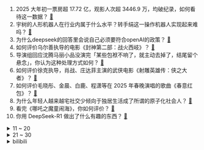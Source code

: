 1. 2025 大年初一票房超 17.72 亿，观影人次超 3446.9 万，均破纪录，如何看待这一数据？ [:link:](https://www.zhihu.com/question/10845942953)
2. 宇树的人形机器人在行业内属于什么水平？转手绢这一操作机器人实现起来难吗？ [:link:](https://www.zhihu.com/question/10775107971)
3. 为什么deepseek的回答里会说自己必须要符合openAI的政策？ [:link:](https://www.zhihu.com/question/10345243086)
4. 如何评价乌尔善执导的电影《封神第二部：战火西岐》？ [:link:](https://www.zhihu.com/question/10693989679)
5. 导演组回应沈腾马丽小品没演完「某些包袱不响了，就主动去掉了，结尾留个悬念」，你认为这种处理方式如何？ [:link:](https://www.zhihu.com/question/10803282792)
6. 如何评价徐克执导，肖战、庄达菲主演的武侠电影《射雕英雄传：侠之大者》？ [:link:](https://www.zhihu.com/question/10693996991)
7. 如何评价毛晓彤、金晨、白鹿、程潇等在 2025 年春晚演唱的歌曲《春意红包》？ [:link:](https://www.zhihu.com/question/10782486355)
8. 为什么年轻人越来越宅社交少倾向于独居生活成了所谓的原子化社会人？ [:link:](https://www.zhihu.com/question/10663952009)
9. 看完《哪吒之魔童闹海》，你如何评价？ [:link:](https://www.zhihu.com/question/10809675987)
10. 你用 DeepSeek-R1 做出了什么有趣的东西？ [:link:](https://www.zhihu.com/question/10595179764)
<details>
<summary>11 ~ 20</summary>

11. 中产返贫的人都栽在什么事情上？ [:link:](https://www.zhihu.com/question/657234416)
12. 如何看待网传1月25日刘强东现身参加员工新春家宴？ [:link:](https://www.zhihu.com/question/10561872762)
13. 马斯克为何这么积极介入德国的选举？ [:link:](https://www.zhihu.com/question/10665410096)
14. 军迷看电影《蛟龙行动》有什么感受？ [:link:](https://www.zhihu.com/question/10690251100)
15. 安徽一男子在高层住宅燃放烟花并向气球喷射被刑拘，如果出事后果有多严重？他将承担哪些法律责任？ [:link:](https://www.zhihu.com/question/10693767229)
16. 你认为哪部电影将夺得 2025 年春节档票房冠军？ [:link:](https://www.zhihu.com/question/9247208774)
17. 如何评价陈思诚执导，刘昊然、王宝强主演的电影《唐探 1900》？ [:link:](https://www.zhihu.com/question/10693022226)
18. 美国土安全部移民遣返行动或将在美多达 30 个城市展开，美国新政下移民群体未来何去何从？ [:link:](https://www.zhihu.com/question/10518043275)
19. 如何评价林永长导演的动画电影《熊出没·重启未来》？ [:link:](https://www.zhihu.com/question/662183444)
20. 为什么明明英语跟法语更像，但是却还是把德语和英语归为一个语族？ [:link:](https://www.zhihu.com/question/477179463)
</details>
<details>
<summary>21 ~ 30</summary>

21. 总导演回应邓超缺席春晚「节目青春、活泼、有朝气，所以找了比较标志性的青春形象」，怎样看待这一选择？ [:link:](https://www.zhihu.com/question/10809176462)
22. 郭靖把杨过送去全真教事实证明失败了，那么有没有比全真教更好的选择呢？ [:link:](https://www.zhihu.com/question/10628234593)
23. 2025 年春节档电影会比 2024 年春节档票房高吗？ [:link:](https://www.zhihu.com/question/9055814483)
24. 2025年，有什么小众高级的新年文案？ [:link:](https://www.zhihu.com/question/8805621913)
25. 如何评价莫文蔚、毛不易在 2025 年春晚演唱的歌曲《岁月里的花》？ [:link:](https://www.zhihu.com/question/10773575255)
26. 如何评价国产动画电影《哪吒之魔童闹海》？值得到影院去看吗？ [:link:](https://www.zhihu.com/question/9912332934)
27. 2025 春晚小品《小明一家》你看完有何感想？原生家庭对个体的性格成长和行为模式影响有多大？ [:link:](https://www.zhihu.com/question/10785050735)
28. 过年时，为什么人们会进行守岁这一传统活动？ [:link:](https://www.zhihu.com/question/10117855830)
29. 2025 乙巳年央视春晚有什么值得说说的亮点？ [:link:](https://www.zhihu.com/question/10771375522)
30. 如何评价 2025 央视春晚各位主持人的表现？ [:link:](https://www.zhihu.com/question/10770813277)
</details><details>
<summary>bilibili</summary>

</details>